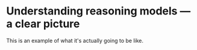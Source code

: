 <!-- ## Be multidimensional, anon
*June 14, 2024* -->

Understanding reasoning models — a clear picture
================================================

This is an example of what it's actually going to be like.